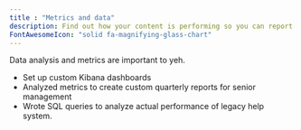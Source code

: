 ```yaml
---
title : "Metrics and data"
description: Find out how your content is performing so you can report and improve.
FontAwesomeIcon: "solid fa-magnifying-glass-chart"
---
```


Data analysis and metrics are important to yeh.

- Set up custom Kibana dashboards
- Analyzed metrics to create custom quarterly reports for senior management
- Wrote SQL queries to analyze actual performance of legacy help system.
